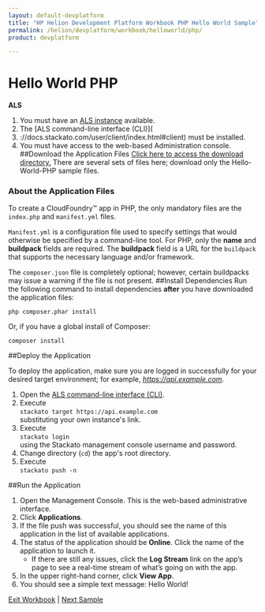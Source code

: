 ```yaml
---
layout: default-devplatform
title: "HP Helion Development Platform Workbook PHP Hello World Sample"
permalink: /helion/devplatform/workbook/helloworld/php/
product: devplatform

---
```

# Hello World PHP

**ALS**

1. You must have an [ALS instance](/helion/devplatform/community/install-als/) available. 
2. The  [ALS command-line interface (CLI)](
3. ://docs.stackato.com/user/client/index.html#client) must be installed. 
3. You must have access to the web-based Administration console.
##Download the Application Files
[Click here to access the download directory.](https://gitlab.gozer.hpcloud.net/developer-experience/sampleapps) There are several sets of files here; download only the Hello-World-PHP sample files.

### About the Application Files
To create a CloudFoundry&trade; app in PHP, the only mandatory files are the `index.php` and `manifest.yml` files. 

`Manifest.yml` is a configuration file used to specify settings that would otherwise be specified by a command-line tool. For PHP, only the **name** and **buildpack** fields are required. The **buildpack** field is a URL for the `buildpack` that supports the necessary language and/or framework.

The `composer.json` file is completely optional; however, certain buildpacks may issue a warning if the file is not present.
##Install Dependencies
Run the following command to install dependencies **after** you have downloaded the application files:
  
    php composer.phar install 

Or, if you have a global install of Composer:

	composer install

##Deploy the Application

To deploy the application, make sure you are logged in successfully for your desired target environment; for example, *https://api.example.com*.

1. Open the  [ALS command-line interface (CLI)](http://docs.stackato.com/user/client/index.html#client).
2.	Execute <br>`stackato target https://api.example.com`<br>substituting your own instance's link.
3.	Execute <br>`stackato login`<br> using the Stackato management console username and password.
4. Change directory (`cd`) the app's root directory.
5. Execute <br>`stackato push -n`  

##Run the Application

1. Open the Management Console. This is the web-based administrative interface.
2. Click **Applications**.
3.  If the file push was successful, you should see the name of this application in the list of available applications.
4. The status of the application should be **Online**. Click the name of the application to launch it.
	- If there are still any issues, click the **Log Stream** link on the app’s page to see a real-time stream of what’s going on with the app.    
5. In the upper right-hand corner, click **View App**.
6. You should see a simple text message: Hello World!

[Exit Workbook](/helion/devplatform/) | [Next Sample](/helion/devplatform/workbook/database/php/) 

